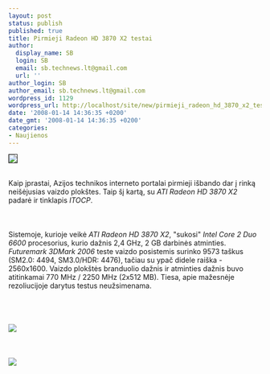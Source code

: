 ```yaml
---
layout: post
status: publish
published: true
title: Pirmieji Radeon HD 3870 X2 testai
author:
  display_name: SB
  login: SB
  email: sb.technews.lt@gmail.com
  url: ''
author_login: SB
author_email: sb.technews.lt@gmail.com
wordpress_id: 1129
wordpress_url: http://localhost/site/new/pirmieji_radeon_hd_3870_x2_testai/
date: '2008-01-14 14:36:35 +0200'
date_gmt: '2008-01-14 14:36:35 +0200'
categories:
- Naujienos
---
```

<div class="imgright"><img src="http://tbn0.google.com/images?q=tbn:F5ev5E8jQuO0sM:http://www.beyond3d.com/images/logo/news/ati.png" border="1"></div>
<p><br>Kaip įprastai, Azijos technikos interneto portalai pirmieji išbando dar į rinką neišėjusias vaizdo plokštes. Taip šį kartą, su <i>ATI Radeon HD 3870 X2</i> padarė ir tinklapis <i>ITOCP</i>.<br />
<br><br />
<br>Sistemoje, kurioje veikė <i>ATI Radeon HD 3870 X2</i>, &quot;sukosi&quot; <i>Intel Core 2 Duo 6600</i> procesorius, kurio dažnis 2,4 GHz, 2 GB darbinės atminties. <i>Futuremark 3DMark 2006</i> teste vaizdo posistemis surinko 9573 taškus (SM2.0: 4494, SM3.0/HDR: 4476), tačiau su ypač didele raiška - 2560x1600. Vaizdo plokštės branduolio dažnis ir atminties dažnis buvo atitinkamai 770 MHz / 2250 MHz (2x512 MB). Tiesa, apie mažesnėje rezoliucijoje darytus testus neužsimenama.<br />
<br><br />
<br><br><img src="http://www.technews.lt/upl/Failai/r68001so5.jpg"><br><br />
<br><br><img src="http://www.technews.lt/upl/Failai/r68004ww8.jpg"><br></p>
